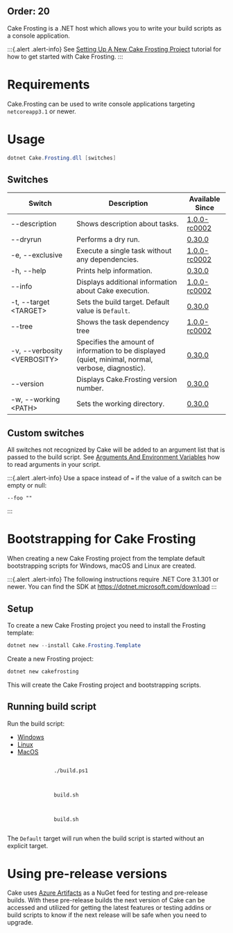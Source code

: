 Order: 20
---

Cake Frosting is a .NET host which allows you to write your build scripts as a console application.

:::{.alert .alert-info}
See [Setting Up A New Cake Frosting Project](/docs/getting-started/setting-up-a-new-frosting-project) tutorial for how to get started with Cake Frosting.
:::

# Requirements

Cake.Frosting can be used to write console applications targeting `netcoreapp3.1` or newer.

# Usage

```powershell
dotnet Cake.Frosting.dll [switches]
```

## Switches

| Switch                            | Description                                                                                        | Available Since |
|-----------------------------------|----------------------------------------------------------------------------------------------------|-----------------|
| --description                     | Shows description about tasks.                                                                     | [1.0.0-rc0002]  |
| --dryrun                          | Performs a dry run.                                                                                | [0.30.0]        |
| -e, --exclusive                   | Execute a single task without any dependencies.                                                    | [1.0.0-rc0002]  |
| -h, --help                        | Prints help information.                                                                           | [0.30.0]        |
| --info                            | Displays additional information about Cake execution.                                              | [1.0.0-rc0002]  |
| -t, --target &lt;TARGET&gt;       | Sets the build target. Default value is `Default`.                                                 | [0.30.0]        |
| --tree                            | Shows the task dependency tree                                                                     | [1.0.0-rc0002]  |
| -v, --verbosity &lt;VERBOSITY&gt; | Specifies the amount of information to be displayed (quiet, minimal, normal, verbose, diagnostic). | [0.30.0]        |
| --version                         | Displays Cake.Frosting version number.                                                             | [0.30.0]        |
| -w, --working &lt;PATH&gt;        | Sets the working directory.                                                                        | [0.30.0]        |

[0.30.0]: https://github.com/cake-build/cake/releases/tag/v0.30.0
[1.0.0-rc0002]: https://github.com/cake-build/cake/releases/tag/v1.0.0-rc0002

## Custom switches

All switches not recognized by Cake will be added to an argument list that is passed to the build script.
See [Arguments And Environment Variables](../../writing-builds/args-and-environment-vars#arguments) how to read arguments in your script.

:::{.alert .alert-info}
Use a space instead of `=` if the value of a switch can be empty or null:

```
--foo ""
```
:::

# Bootstrapping for Cake Frosting

When creating a new Cake Frosting project from the template default bootstrapping scripts for Windows, macOS and Linux are created.

:::{.alert .alert-info}
The following instructions require .NET Core 3.1.301 or newer.
You can find the SDK at https://dotnet.microsoft.com/download
:::

## Setup

To create a new Cake Frosting project you need to install the Frosting template:

```powershell
dotnet new --install Cake.Frosting.Template
```

Create a new Frosting project:

```powershell
dotnet new cakefrosting
```

This will create the Cake Frosting project and bootstrapping scripts.

## Running build script

Run the build script:

<ul class="nav nav-tabs">
    <li class="active"><a data-toggle="tab" href="#windows">Windows</a></li>
    <li><a data-toggle="tab" href="#linux">Linux</a></li>
    <li><a data-toggle="tab" href="#macos">MacOS</a></li>
</ul>

<div class="tab-content">
    <div id="windows" class="tab-pane fade in active">
        <p>
            <code class="language-powershell hljs">
               ./build.ps1
            </code>
        </p>
    </div>
    <div id="linux" class="tab-pane fade">
        <p>
            <code class="language-bash hljs">
               build.sh
            </code>
        </p>
    </div>
    <div id="macos" class="tab-pane fade">
        <p>
            <code class="language-bash hljs">
               build.sh
            </code>
        </p>
    </div>
</div>

The `Default` target will run when the build script is started without an explicit target.

# Using pre-release versions

Cake uses [Azure Artifacts](https://dev.azure.com/cake-build/Cake/_packaging?_a=package&feed=cake&package=Cake.Frosting&protocolType=NuGet) as a NuGet feed for testing and pre-release builds.
With these pre-release builds the next version of Cake can be accessed and utilized for getting the latest features or testing addins or build scripts to know if the next release will be safe when you need to upgrade.
